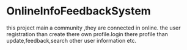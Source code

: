 # OnlineInfoFeedbackSystem
this project  main a community ,they are connected in online. the user registration than create there own profile.login there profile than update,feedback,search other user information etc.
